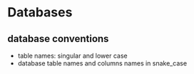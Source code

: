 # Databases

## database conventions

* table names: singular and lower case
* database table names and columns names in snake_case